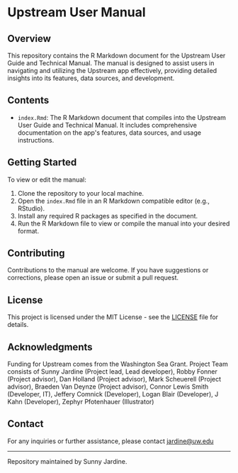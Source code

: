 # Upstream User Manual

## Overview

This repository contains the R Markdown document for the Upstream User Guide and Technical Manual. The manual is designed to assist users in navigating and utilizing the Upstream app effectively, providing detailed insights into its features, data sources, and development.

## Contents

- `index.Rmd`: The R Markdown document that compiles into the Upstream User Guide and Technical Manual. It includes comprehensive documentation on the app's features, data sources, and usage instructions.

## Getting Started

To view or edit the manual:

1. Clone the repository to your local machine.
2. Open the `index.Rmd` file in an R Markdown compatible editor (e.g., RStudio).
3. Install any required R packages as specified in the document.
4. Run the R Markdown file to view or compile the manual into your desired format.

## Contributing

Contributions to the manual are welcome. If you have suggestions or corrections, please open an issue or submit a pull request.

## License

This project is licensed under the MIT License - see the [LICENSE](LICENSE) file for details.

## Acknowledgments

Funding for Upstream comes from the Washington Sea Grant. Project Team consists of Sunny Jardine (Project lead, Lead developer), Robby Fonner (Project advisor), Dan Holland (Project advisor), Mark Scheuerell (Project advisor), Braeden Van Deynze (Project advisor), Connor Lewis Smith (Developer, IT), Jeffery Comnick (Developer), Logan Blair (Developer), J Kahn (Developer), Zephyr Pfotenhauer (Illustrator)

## Contact

For any inquiries or further assistance, please contact jardine@uw.edu

---

Repository maintained by Sunny Jardine.

